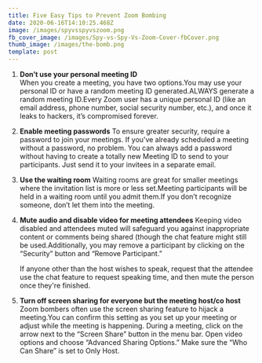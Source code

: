 ```yaml
---
title: Five Easy Tips to Prevent Zoom Bombing
date: 2020-06-16T14:10:25.468Z
image: /images/spyvsspyvszoom.png
fb_cover_image: /images/Spy-vs-Spy-Vs-Zoom-Cover-fbCover.png
thumb_image: /images/the-bomb.png
template: post
---
```

1. **Don’t use your personal meeting ID**\
   When you create a meeting, you have two options.You may use your personal ID or have a random meeting ID generated.ALWAYS generate a random meeting ID.Every Zoom user has a unique personal ID (like an email address, phone number, social security number, etc.), and once it leaks to hackers, it’s compromised forever.
2. **Enable meeting passwords** To ensure greater security, require a password to join your meetings. If you’ve already scheduled a meeting without a password, no problem. You can always add a password without having to create a totally new Meeting ID to send to your participants. Just send it to your invitees in a separate email.
3. **Use the waiting room** Waiting rooms are great for smaller meetings where the invitation list is more or less set.Meeting participants will be held in a waiting room until you admit them.If you don’t recognize someone, don’t let them into the meeting.
4. **Mute audio and disable video for meeting attendees** Keeping video disabled and attendees muted will safeguard you against inappropriate content or comments being shared (though the chat feature might still be used.Additionally, you may remove a participant by clicking on the “Security” button and “Remove Participant.”

   If anyone other than the host wishes to speak, request that the attendee use the chat feature to request speaking time, and then mute the person once they're finished.
5. **Turn off screen sharing for everyone but the meeting host/co host**\
   Zoom bombers often use the screen sharing feature to hijack a meeting.You can confirm this setting as you set up your meeting or adjust while the meeting is happening. During a meeting, click on the arrow next to the “Screen Share” button in the menu bar. Open video options and choose “Advanced Sharing Options.”  Make sure the “Who Can Share” is set to Only Host.